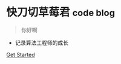 <!-- _coverpage.md -->

<!-- ![logo](_media/icon.svg) -->

# 快刀切草莓君 <small>code blog</small>

> 你好啊

- 记录算法工程师的成长

<!-- [GitHub](https://github.com/docsifyjs/docsify/) -->
[Get Started](/README.md)